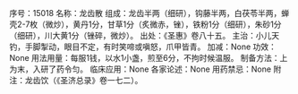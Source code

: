 序号：15018
名称：龙齿散
组成：龙齿半两（细研），钩藤半两，白茯苓半两，蝉壳2-7枚（微炒），黄丹1分，甘草1分（炙微赤，锉），铁粉1分（细研），朱砂1分（细研），川大黄1分（锉碎，微炒）。
出处：《圣惠》卷八十五。
主治：小儿天钓，手脚掣动，眼目不定，有时笑啼或嗔怒，爪甲皆青。
加减：None
功效：None
用法用量：每服1钱，以水1小盏，煎至6分，不拘时候温服。
制备方法：上为末，入研了药令匀。
临床应用：None
各家论述：None
用药禁忌：None
附注：龙齿饮（《圣济总录》卷一七二）。
